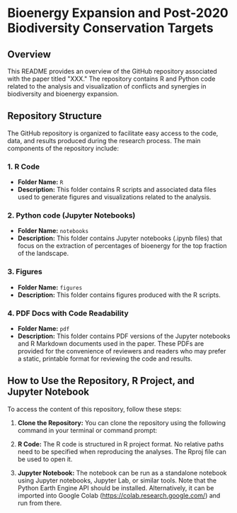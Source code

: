# Bioenergy Expansion and Post-2020 Biodiversity Conservation Targets

## Overview
This README provides an overview of the GitHub repository associated with the paper titled "XXX." The repository contains R and Python code related to the analysis and visualization of conflicts and synergies in biodiversity and bioenergy expansion.

## Repository Structure

The GitHub repository is organized to facilitate easy access to the code, data, and results produced during the research process. The main components of the repository include:

### 1. R Code
- **Folder Name:** `R`
- **Description:** This folder contains R scripts and associated data files used to generate figures and visualizations related to the  analysis. 

### 2. Python code (Jupyter Notebooks)
- **Folder Name:** `notebooks`
- **Description:** This folder contains Jupyter notebooks (.ipynb files) that focus on the extraction of percentages of bioenergy for the top fraction of the landscape.

### 3. Figures
- **Folder Name:** `figures`
- **Description:** This folder contains figures produced with the R scripts.

### 4. PDF Docs with Code Readability
- **Folder Name:** `pdf`
- **Description:** This folder contains PDF versions of the Jupyter notebooks and R Markdown documents used in the paper. These PDFs are provided for the convenience of reviewers and readers who may prefer a static, printable format for reviewing the code and results.

## How to Use the Repository, R Project, and Jupyter Notebook

To access the content of this repository, follow these steps:

1. **Clone the Repository:** You can clone the repository using the following command in your terminal or command prompt:

2. **R Code:** The R code is structured in R project format. No relative paths need to be specified when reproducing the analyses. The Rproj file can be used to open it.

3. **Jupyter Notebook:** The notebook can be run as a standalone notebook using Jupyter notebooks, Jupyter Lab, or similar tools. Note that the Python Earth Engine API should be installed. Alternatively, it can be imported into Google Colab (https://colab.research.google.com/) and run from there.
